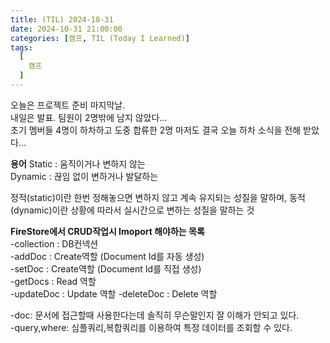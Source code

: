 ```yaml
---
title: (TIL) 2024-10-31
date: 2024-10-31 21:00:00
categories: [캠프, TIL (Today I Learned)]
tags:
  [
    캠프
  ]
---
```


오늘은 프로젝트 준비 마지막날.  
내일은 발표. 팀원이 2명밖에 남지 않았다...  
초기 멤버들 4명이 하차하고 도중 합류한 2명 마저도 결국 오늘 하차 소식을 전해 받았다...  


**용어**
Static : 움직이거나 변하지 않는  
Dynamic : 끊임 없이 변하거나 발달하는  

정적(static)이란 한번 정해놓으면 변하지 않고 계속 유지되는 성질을 말하며, 동적(dynamic)이란 상황에 따라서 실시간으로 변하는 성질을 말하는 것  


**FireStore에서 CRUD작업시 Imoport 해야하는 목록**  
-collection : DB컨넥션  
-addDoc : Create역할 (Document Id를 자동 생성)  
-setDoc : Create역할 (Document Id를 직접 생성)  
-getDocs : Read 역할  
-updateDoc : Update 역할 
-deleteDoc : Delete 역할  

-doc: 문서에 접근할때 사용한다는데 솔직히 무슨말인지 잘 이해가 안되고 있다.  
-query,where: 심플쿼리,복합쿼리를 이용하여 특정 데이터를 조회할 수 있다.  